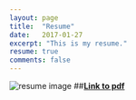 ```yaml
---
layout: page
title:  "Resume"
date:   2017-01-27
excerpt: "This is my resume."
resume: true
comments: false
---
```

![resume image](0001.jpg)
##**[Link to pdf](Suk_Hwa_Ham_Resume.pdf)**
